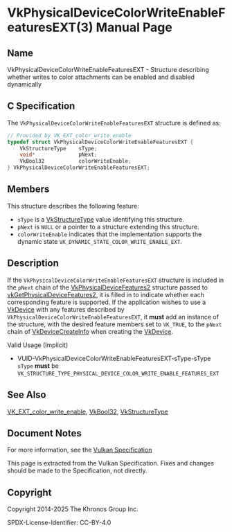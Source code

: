# VkPhysicalDeviceColorWriteEnableFeaturesEXT(3) Manual Page

## Name

VkPhysicalDeviceColorWriteEnableFeaturesEXT - Structure describing whether writes to color attachments can be enabled and disabled dynamically



## [](#_c_specification)C Specification

The `VkPhysicalDeviceColorWriteEnableFeaturesEXT` structure is defined as:

```c++
// Provided by VK_EXT_color_write_enable
typedef struct VkPhysicalDeviceColorWriteEnableFeaturesEXT {
    VkStructureType    sType;
    void*              pNext;
    VkBool32           colorWriteEnable;
} VkPhysicalDeviceColorWriteEnableFeaturesEXT;
```

## [](#_members)Members

This structure describes the following feature:

- `sType` is a [VkStructureType](https://registry.khronos.org/vulkan/specs/latest/man/html/VkStructureType.html) value identifying this structure.
- `pNext` is `NULL` or a pointer to a structure extending this structure.
- []()`colorWriteEnable` indicates that the implementation supports the dynamic state `VK_DYNAMIC_STATE_COLOR_WRITE_ENABLE_EXT`.

## [](#_description)Description

If the `VkPhysicalDeviceColorWriteEnableFeaturesEXT` structure is included in the `pNext` chain of the [VkPhysicalDeviceFeatures2](https://registry.khronos.org/vulkan/specs/latest/man/html/VkPhysicalDeviceFeatures2.html) structure passed to [vkGetPhysicalDeviceFeatures2](https://registry.khronos.org/vulkan/specs/latest/man/html/vkGetPhysicalDeviceFeatures2.html), it is filled in to indicate whether each corresponding feature is supported. If the application wishes to use a [VkDevice](https://registry.khronos.org/vulkan/specs/latest/man/html/VkDevice.html) with any features described by `VkPhysicalDeviceColorWriteEnableFeaturesEXT`, it **must** add an instance of the structure, with the desired feature members set to `VK_TRUE`, to the `pNext` chain of [VkDeviceCreateInfo](https://registry.khronos.org/vulkan/specs/latest/man/html/VkDeviceCreateInfo.html) when creating the [VkDevice](https://registry.khronos.org/vulkan/specs/latest/man/html/VkDevice.html).

Valid Usage (Implicit)

- [](#VUID-VkPhysicalDeviceColorWriteEnableFeaturesEXT-sType-sType)VUID-VkPhysicalDeviceColorWriteEnableFeaturesEXT-sType-sType  
  `sType` **must** be `VK_STRUCTURE_TYPE_PHYSICAL_DEVICE_COLOR_WRITE_ENABLE_FEATURES_EXT`

## [](#_see_also)See Also

[VK\_EXT\_color\_write\_enable](https://registry.khronos.org/vulkan/specs/latest/man/html/VK_EXT_color_write_enable.html), [VkBool32](https://registry.khronos.org/vulkan/specs/latest/man/html/VkBool32.html), [VkStructureType](https://registry.khronos.org/vulkan/specs/latest/man/html/VkStructureType.html)

## [](#_document_notes)Document Notes

For more information, see the [Vulkan Specification](https://registry.khronos.org/vulkan/specs/latest/html/vkspec.html#VkPhysicalDeviceColorWriteEnableFeaturesEXT)

This page is extracted from the Vulkan Specification. Fixes and changes should be made to the Specification, not directly.

## [](#_copyright)Copyright

Copyright 2014-2025 The Khronos Group Inc.

SPDX-License-Identifier: CC-BY-4.0